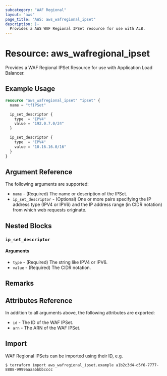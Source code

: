 ```yaml
---
subcategory: "WAF Regional"
layout: "aws"
page_title: "AWS: aws_wafregional_ipset"
description: |-
  Provides a AWS WAF Regional IPSet resource for use with ALB.
---
```


# Resource: aws_wafregional_ipset

Provides a WAF Regional IPSet Resource for use with Application Load Balancer.

## Example Usage

```terraform
resource "aws_wafregional_ipset" "ipset" {
  name = "tfIPSet"

  ip_set_descriptor {
    type  = "IPV4"
    value = "192.0.7.0/24"
  }

  ip_set_descriptor {
    type  = "IPV4"
    value = "10.16.16.0/16"
  }
}
```

## Argument Reference

The following arguments are supported:

* `name` - (Required) The name or description of the IPSet.
* `ip_set_descriptor` - (Optional) One or more pairs specifying the IP address type (IPV4 or IPV6) and the IP address range (in CIDR notation) from which web requests originate.

## Nested Blocks

### `ip_set_descriptor`

#### Arguments

* `type` - (Required) The string like IPV4 or IPV6.
* `value` - (Required) The CIDR notation.


## Remarks

## Attributes Reference

In addition to all arguments above, the following attributes are exported:

* `id` - The ID of the WAF IPSet.
* `arn` - The ARN of the WAF IPSet.

## Import

WAF Regional IPSets can be imported using their ID, e.g.

```
$ terraform import aws_wafregional_ipset.example a1b2c3d4-d5f6-7777-8888-9999aaaabbbbcccc
```
